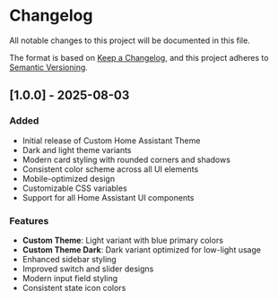 # Changelog

All notable changes to this project will be documented in this file.

The format is based on [Keep a Changelog](https://keepachangelog.com/en/1.0.0/),
and this project adheres to [Semantic Versioning](https://semver.org/spec/v2.0.0.html).

## [1.0.0] - 2025-08-03

### Added
- Initial release of Custom Home Assistant Theme
- Dark and light theme variants
- Modern card styling with rounded corners and shadows
- Consistent color scheme across all UI elements
- Mobile-optimized design
- Customizable CSS variables
- Support for all Home Assistant UI components

### Features
- **Custom Theme**: Light variant with blue primary colors
- **Custom Theme Dark**: Dark variant optimized for low-light usage
- Enhanced sidebar styling
- Improved switch and slider designs
- Modern input field styling
- Consistent state icon colors

